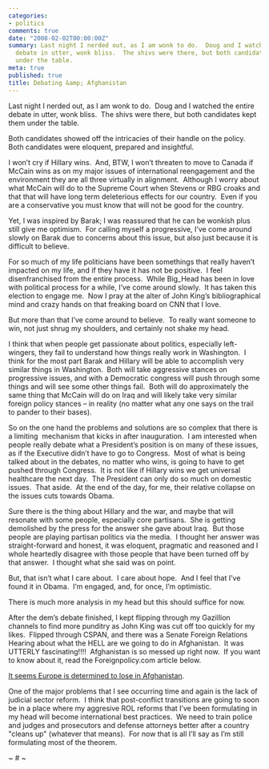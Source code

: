 ```yaml
---
categories:
- politics
comments: true
date: "2008-02-02T00:00:00Z"
summary: Last night I nerded out, as I am wonk to do.  Doug and I watched the entire
  debate in utter, wonk bliss.  The shivs were there, but both candidates kept them
  under the table. 
meta: true
published: true
title: Debating &amp; Afghanistan
---
```


Last night I nerded out, as I am wonk to do.  Doug and I watched the entire debate in utter, wonk bliss.  The shivs were there, but both candidates kept them under the table.  

Both candidates showed off the intricacies of their handle on the policy.  Both candidates were eloquent, prepared and insightful.  

I won’t cry if Hillary wins.  And, BTW, I won’t threaten to move to Canada if McCain wins as on my major issues of international reengagement and the environment they are all three virtually in alignment.  Although I worry about what McCain will do to the Supreme Court when Stevens or RBG croaks and that that will have long term deleterious effects for our country.  Even if you are a conservative you must know that will not be good for the country.  

Yet, I was inspired by Barak; I was reassured that he can be wonkish plus still give me optimism.  For calling myself a progressive, I’ve come around slowly on Barak due to concerns about this issue, but also just because it is difficult to believe.  

For so much of my life politicians have been somethings that really haven’t impacted on my life, and if they have it has not be positive.  I feel disenfranchised from the entire process.  While Big_Head has been in love with political process for a while, I’ve come around slowly.  It has taken this election to engage me.  Now I pray at the alter of John King’s bibliographical mind and crazy hands on that freaking board on CNN that I love.  

But more than that I’ve come around to believe.  To really want someone to win, not just shrug my shoulders, and certainly not shake my head.  

I think that when people get passionate about politics, especially left-wingers, they fail to understand how things really work in Washington.  I think for the most part Barak and Hillary will be able to accomplish very similar things in Washington.  Both will take aggressive stances on progressive issues, and with a Democratic congress will push through some things and will see some other things fail.  Both will do approximately the same thing that McCain will do on Iraq and will likely take very similar foreign policy stances – in reality (no matter what any one says on the trail to pander to their bases). 

So on the one hand the problems and solutions are so complex that there is a limiting  mechanism that kicks in after inauguration.  I am interested when people really debate what a President’s position is on many of these issues, as if the Executive didn’t have to go to Congress.  Most of what is being talked about in the debates, no matter who wins, is going to have to get pushed through Congress.  It is not like if Hillary wins we get universal healthcare the next day.  The President can only do so much on domestic issues.  That aside.  At the end of the day, for me, their relative collapse on the issues cuts towards Obama.  

Sure there is the thing about Hillary and the war, and maybe that will resonate with some people, especially core partisans.  She is getting demolished by the press for the answer she gave about Iraq.  But those people are playing partisan politics via the media.  I thought her answer was straight-forward and honest, it was eloquent, pragmatic and reasoned and I whole heartedly disagree with those people that have been turned off by that answer.  I thought what she said was on point.

But, that isn’t what I care about.  I care about hope.  And I feel that I’ve found it in Obama.  I’m engaged, and, for once, I’m optimistic.

There is much more analysis in my head but this should suffice for now.

After the dem’s debate finished, I kept flipping through my Gazillion channels to find more punditry as John King was cut off too quickly for my likes.  Flipped through CSPAN, and there was a Senate Foreign Relations Hearing about what the HELL are we going to do in Afghanistan.  It was UTTERLY fascinating!!!!  Afghanistan is so messed up right now.  If you want to know about it, read the Foreignpolicy.com article below.

[It seems Europe is determined to lose in Afghanistan][1].

 [1]: http://blog.foreignpolicy.com/node/8014 "It seems Europe is determined to lose in Afghanistan | FP Passport"

One of the major problems that I see occurring time and again is the lack of judicial sector reform.  I think that post-conflict transitions are going to soon be in a place where my aggresive ROL reforms that I’ve been formulating in my head will become international best practices.  We need to train police and judges and prosecutors and defense attorneys better after a country "cleans up" (whatever that means).  For now that is all I’ll say as I’m still formulating most of the theorem.  

~ # ~